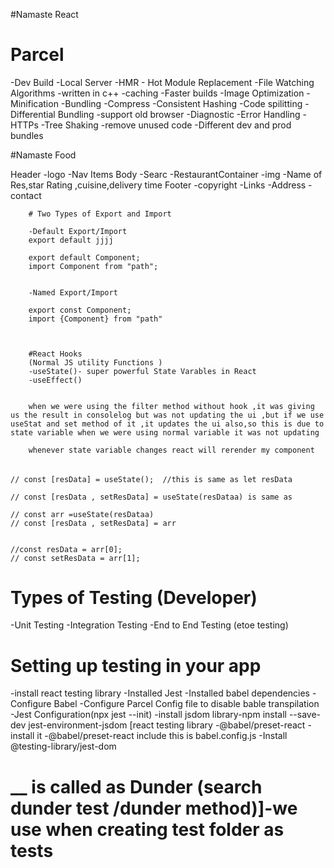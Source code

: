 #Namaste React 




# Parcel 
-Dev Build
-Local Server
-HMR - Hot Module Replacement 
-File Watching Algorithms -written in c++
-caching -Faster builds
-Image Optimization
-Minification
-Bundling 
-Compress
-Consistent Hashing 
-Code spilitting 
-Differential Bundling -support old browser 
-Diagnostic 
-Error Handling 
-HTTPs
-Tree Shaking -remove unused code 
-Different dev and prod bundles

#Namaste Food

Header 
        -logo
        -Nav Items 
Body
        -Searc
        -RestaurantContainer
            -img
            -Name of Res,star Rating ,cuisine,delivery time 
Footer
        -copyright
        -Links
        -Address
        -contact


        # Two Types of Export and Import 

        -Default Export/Import
        export default jjjj

        export default Component;
        import Component from "path";


        -Named Export/Import

        export const Component;
        import {Component} from "path"



        #React Hooks
        (Normal JS utility Functions )
        -useState()- super powerful State Varables in React 
        -useEffect()


        when we were using the filter method without hook ,it was giving us the result in consolelog but was not updating the ui ,but if we use useStat and set method of it ,it updates the ui also,so this is due to state variable when we were using normal variable it was not updating 

        whenever state variable changes react will rerender my component 




######


    // const [resData] = useState();  //this is same as let resData

    // const [resData , setResData] = useState(resDataa) is same as 

    // const arr =useState(resDataa)
    // const [resData , setResData] = arr


    //const resData = arr[0];
    // const setResData = arr[1];

# Types of Testing (Developer)
-Unit Testing 
-Integration Testing 
-End to End Testing (etoe testing)

# Setting up testing in your app
-install react testing library 
-Installed Jest
-Installed babel dependencies 
-Configure Babel
-Configure Parcel Config file to disable bable transpilation
-Jest Configuration(npx jest --init)
-install jsdom library-npm install --save-dev jest-environment-jsdom            [react testing library
 -@babel/preset-react -install it 
-@babel/preset-react include this is babel.config.js
-Install @testing-library/jest-dom




#  __ is called as Dunder (search dunder test /dunder method)]-we use when creating test folder as __tests__

